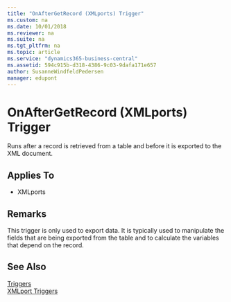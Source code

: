 ```yaml
---
title: "OnAfterGetRecord (XMLports) Trigger"
ms.custom: na
ms.date: 10/01/2018
ms.reviewer: na
ms.suite: na
ms.tgt_pltfrm: na
ms.topic: article
ms.service: "dynamics365-business-central"
ms.assetid: 594c915b-d318-4386-9c03-9dafa171e657
author: SusanneWindfeldPedersen
manager: edupont
---
```



# OnAfterGetRecord (XMLports) Trigger
Runs after a record is retrieved from a table and before it is exported to the XML document.  
  
## Applies To  
- XMLports  
  
## Remarks  
 This trigger is only used to export data. It is typically used to manipulate the fields that are being exported from the table and to calculate the variables that depend on the record.  
  
## See Also  
 [Triggers](devenv-triggers.md)  
 [XMLport Triggers](devenv-xmlport-triggers.md)  
